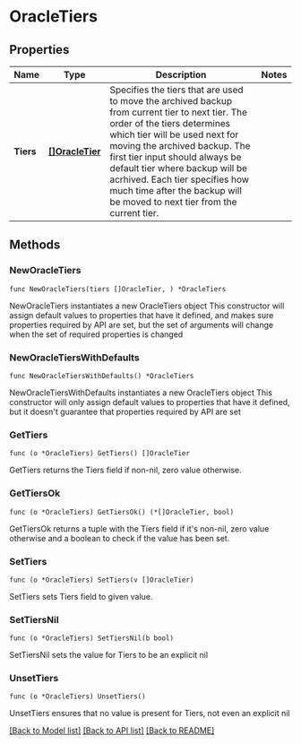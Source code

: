 # OracleTiers

## Properties

Name | Type | Description | Notes
------------ | ------------- | ------------- | -------------
**Tiers** | [**[]OracleTier**](OracleTier.md) | Specifies the tiers that are used to move the archived backup from current tier to next tier. The order of the tiers determines which tier will be used next for moving the archived backup. The first tier input should always be default tier where backup will be acrhived. Each tier specifies how much time after the backup will be moved to next tier from the current tier. | 

## Methods

### NewOracleTiers

`func NewOracleTiers(tiers []OracleTier, ) *OracleTiers`

NewOracleTiers instantiates a new OracleTiers object
This constructor will assign default values to properties that have it defined,
and makes sure properties required by API are set, but the set of arguments
will change when the set of required properties is changed

### NewOracleTiersWithDefaults

`func NewOracleTiersWithDefaults() *OracleTiers`

NewOracleTiersWithDefaults instantiates a new OracleTiers object
This constructor will only assign default values to properties that have it defined,
but it doesn't guarantee that properties required by API are set

### GetTiers

`func (o *OracleTiers) GetTiers() []OracleTier`

GetTiers returns the Tiers field if non-nil, zero value otherwise.

### GetTiersOk

`func (o *OracleTiers) GetTiersOk() (*[]OracleTier, bool)`

GetTiersOk returns a tuple with the Tiers field if it's non-nil, zero value otherwise
and a boolean to check if the value has been set.

### SetTiers

`func (o *OracleTiers) SetTiers(v []OracleTier)`

SetTiers sets Tiers field to given value.


### SetTiersNil

`func (o *OracleTiers) SetTiersNil(b bool)`

 SetTiersNil sets the value for Tiers to be an explicit nil

### UnsetTiers
`func (o *OracleTiers) UnsetTiers()`

UnsetTiers ensures that no value is present for Tiers, not even an explicit nil

[[Back to Model list]](../README.md#documentation-for-models) [[Back to API list]](../README.md#documentation-for-api-endpoints) [[Back to README]](../README.md)


